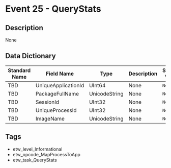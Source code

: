 # Event 25 - QueryStats

## Description
None

## Data Dictionary
|Standard Name|Field Name|Type|Description|Sample Value|
|---|---|---|---|---|
|TBD|UniqueApplicationId|UInt64|None|`None`|
|TBD|PackageFullName|UnicodeString|None|`None`|
|TBD|SessionId|UInt32|None|`None`|
|TBD|UniqueProcessId|UInt32|None|`None`|
|TBD|ImageName|UnicodeString|None|`None`|

## Tags
* etw_level_Informational
* etw_opcode_MapProcessToApp
* etw_task_QueryStats